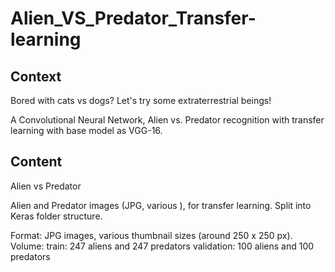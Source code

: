
# Alien_VS_Predator_Transfer-learning

## Context
Bored with cats vs dogs? Let's try some extraterrestrial beings!


A Convolutional Neural Network, Alien vs. Predator recognition with transfer learning with base model as VGG-16.


## Content
Alien vs Predator

Alien and Predator images (JPG, various ), for transfer learning. Split into Keras folder structure.

Format: JPG images, various thumbnail sizes (around 250 x 250 px).
Volume:
train: 247 aliens and 247 predators
validation: 100 aliens and 100 predators
